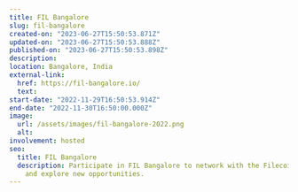 ```yaml
---
title: FIL Bangalore
slug: fil-bangalore
created-on: "2023-06-27T15:50:53.871Z"
updated-on: "2023-06-27T15:50:53.888Z"
published-on: "2023-06-27T15:50:53.898Z"
description:
location: Bangalore, India
external-link:
  href: https://fil-bangalore.io/
  text:
start-date: "2022-11-29T16:50:53.914Z"
end-date: "2022-11-30T16:50:00.000Z"
image:
  url: /assets/images/fil-bangalore-2022.png
  alt:
involvement: hosted
seo:
  title: FIL Bangalore
  description: Participate in FIL Bangalore to network with the Filecoin community
    and explore new opportunities.
---
```

